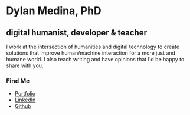 # Dylan Medina, PhD
## digital humanist, developer & teacher

I work at the intersection of humanities and digital technology to create solutions that improve human/machine interaction for a more just and humane world. I also teach writing and have opinions that I'd be happy to share with you.

### Find Me

* [Portfolio](https://dylanmedina.com)
* [LinkedIn](https://www.linkedin.com/in/dlondonmedina)
* [Github](https://dlondonmedina.github.io/dlondonmedina)
